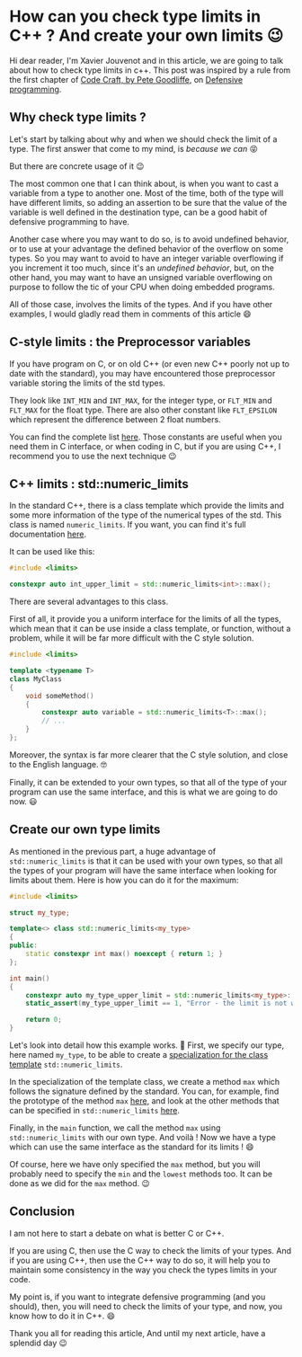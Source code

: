 # How can you check type limits in C++ ? And create your own limits 😉

Hi dear reader, I'm Xavier Jouvenot and in this article, we are going to talk about how to check type limits in c++. This post was inspired by a rule from the first chapter of [Code Craft, by Pete Goodliffe](https://amzn.to/2ZrTaHQ), on [Defensive programming](https://10xlearner.com/2020/01/06/defensive-programming-code-craft/).

## Why check type limits ?

Let's start by talking about why and when we should check the limit of a type.
The first answer that come to my mind, is *because we can* 😝

But there are concrete usage of it 😉

The most common one that I can think about, is when you want to cast a variable from a type to another one. Most of the time, both of the type will have different limits, so adding an assertion to be sure that the value of the variable is well defined in the destination type, can be a good habit of defensive programming to have.

Another case where you may want to do so, is to avoid undefined behavior, or to use at your advantage the defined behavior of the overflow on some types. So you may want to avoid to have an integer variable overflowing if you increment it too much, since it's an *undefined behavior*, but, on the other hand, you may want to have an unsigned variable overflowing on purpose to follow the tic of your CPU when doing embedded programs.

All of those case, involves the limits of the types.
And if you have other examples, I would gladly read them in comments of this article 😄

## C-style limits : the Preprocessor variables

If you have program on C, or on old C++ (or even new C++ poorly not up to date with the standard), you may have encountered those preprocessor variable storing the limits of the std types.

They look like `INT_MIN` and `INT_MAX`, for the integer type, or `FLT_MIN` and `FLT_MAX` for the float type. There are also other constant like `FLT_EPSILON` which represent the difference between 2 float numbers.

You can find the complete list [here](https://en.cppreference.com/w/cpp/types/climits).
Those constants are useful when you need them in C interface, or when coding in C, but if you are using C++, I recommend you to use the next technique 😉

## C++ limits : std::numeric_limits

In the standard C++, there is a class template which provide the limits and some more information of the type of the numerical types of the std. This class is named `numeric_limits`. If you want, you can find it's full documentation [here](https://en.cppreference.com/w/cpp/types/numeric_limits).

It can be used like this:

```c++
#include <limits>

constexpr auto int_upper_limit = std::numeric_limits<int>::max();
```

There are several advantages to this class.

First of all, it provide you a uniform interface for the limits of all the types, which mean that it can be use inside a class template, or function, without a problem, while it will be far more difficult with the C style solution.

```c++
#include <limits>

template <typename T>
class MyClass
{
    void someMethod()
    {
        constexpr auto variable = std::numeric_limits<T>::max();
        // ...
    }
};
```

Moreover, the syntax is far more clearer that the C style solution, and close to the English language. 🤓

Finally, it can be extended to your own types, so that all of the type of your program can use the same interface, and this is what we are going to do now. 😃

## Create our own type limits

As mentioned in the previous part, a huge advantage of `std::numeric_limits` is that it can be used with your own types, so that all the types of your program will have the same interface when looking for limits about them. Here is how you can do it for the maximum:

```c++
#include <limits>

struct my_type;

template<> class std::numeric_limits<my_type>
{
public:
    static constexpr int max() noexcept { return 1; }
};

int main()
{
    constexpr auto my_type_upper_limit = std::numeric_limits<my_type>::max();
    static_assert(my_type_upper_limit == 1, "Error - the limit is not well set");

    return 0;
}
```

Let's look into detail how this example works. 🙂
First, we specify our type, here named `my_type`, to be able to create a [specialization for the class template](https://en.cppreference.com/w/cpp/language/template_specialization) `std::numeric_limits`.

In the specialization of the template class, we create a method `max` which follows the signature defined by the standard. You can, for example, find the prototype of the method `max` [here](https://en.cppreference.com/w/cpp/types/numeric_limits/max), and look at the other methods that can be specified in `std::numeric_limits` [here](https://en.cppreference.com/w/cpp/types/numeric_limits).

Finally, in the `main` function, we call the method `max` using `std::numeric_limits` with our own type. And voilà ! Now we have a type which can use the same interface as the standard for its limits ! 😄

Of course, here we have only specified the `max` method, but you will probably need to specify the `min` and the `lowest` methods too. It can be done as we did for the `max` method. 😉

## Conclusion

I am not here to start a debate on what is better C or C++.

If you are using C, then use the C way to check the limits of your types.
And if you are using C++, then use the C++ way to do so, it will help you to maintain some consistency in the way you check the types limits in your code.

My point is, if you want to integrate defensive programming (and you should), then, you will need to check the limits of your type, and now, you know how to do it in C++. 😄

Thank you all for reading this article,
And until my next article, have a splendid day 😉
